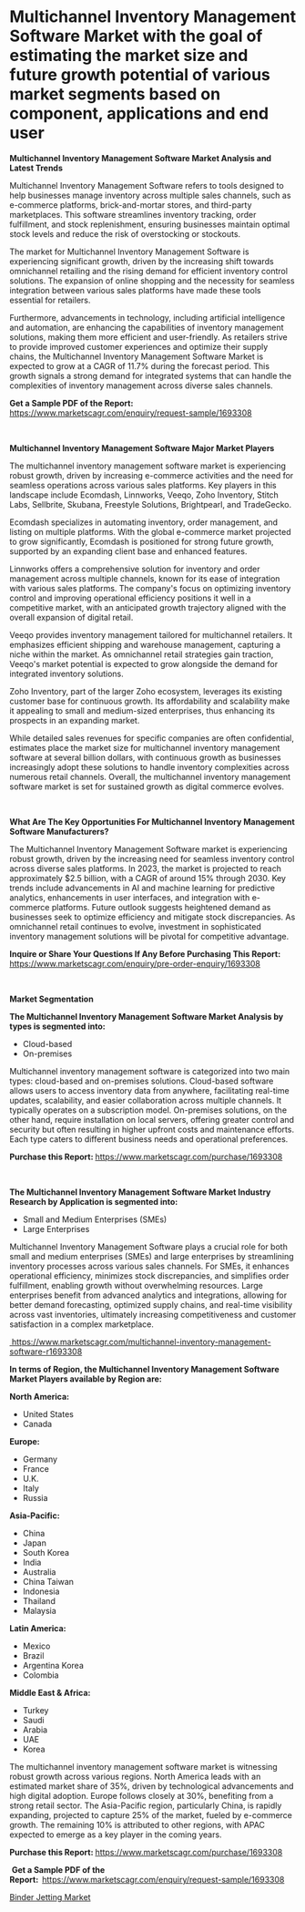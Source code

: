 <p><h1>Multichannel Inventory Management Software Market with the goal of estimating the market size and future growth potential of various market segments based on component, applications and end user</h1></p><p><strong>Multichannel Inventory Management Software Market Analysis and Latest Trends</strong></p>
<p><p>Multichannel Inventory Management Software refers to tools designed to help businesses manage inventory across multiple sales channels, such as e-commerce platforms, brick-and-mortar stores, and third-party marketplaces. This software streamlines inventory tracking, order fulfillment, and stock replenishment, ensuring businesses maintain optimal stock levels and reduce the risk of overstocking or stockouts. </p><p>The market for Multichannel Inventory Management Software is experiencing significant growth, driven by the increasing shift towards omnichannel retailing and the rising demand for efficient inventory control solutions. The expansion of online shopping and the necessity for seamless integration between various sales platforms have made these tools essential for retailers. </p><p>Furthermore, advancements in technology, including artificial intelligence and automation, are enhancing the capabilities of inventory management solutions, making them more efficient and user-friendly. As retailers strive to provide improved customer experiences and optimize their supply chains, the Multichannel Inventory Management Software Market is expected to grow at a CAGR of 11.7% during the forecast period. This growth signals a strong demand for integrated systems that can handle the complexities of inventory management across diverse sales channels.</p></p>
<p><strong>Get a Sample PDF of the Report:&nbsp;</strong> <a href="https://www.marketscagr.com/enquiry/request-sample/1693308?utm_campaign=2890&utm_medium=2&utm_source=Github&utm_content=ia&utm_term=09032025&utm_id=multichannel-inventory-management-software">https://www.marketscagr.com/enquiry/request-sample/1693308</a></p>
<p>&nbsp;</p>
<p><strong>Multichannel Inventory Management Software Major Market Players</strong></p>
<p><p>The multichannel inventory management software market is experiencing robust growth, driven by increasing e-commerce activities and the need for seamless operations across various sales platforms. Key players in this landscape include Ecomdash, Linnworks, Veeqo, Zoho Inventory, Stitch Labs, Sellbrite, Skubana, Freestyle Solutions, Brightpearl, and TradeGecko.</p><p>Ecomdash specializes in automating inventory, order management, and listing on multiple platforms. With the global e-commerce market projected to grow significantly, Ecomdash is positioned for strong future growth, supported by an expanding client base and enhanced features.</p><p>Linnworks offers a comprehensive solution for inventory and order management across multiple channels, known for its ease of integration with various sales platforms. The company's focus on optimizing inventory control and improving operational efficiency positions it well in a competitive market, with an anticipated growth trajectory aligned with the overall expansion of digital retail.</p><p>Veeqo provides inventory management tailored for multichannel retailers. It emphasizes efficient shipping and warehouse management, capturing a niche within the market. As omnichannel retail strategies gain traction, Veeqo's market potential is expected to grow alongside the demand for integrated inventory solutions.</p><p>Zoho Inventory, part of the larger Zoho ecosystem, leverages its existing customer base for continuous growth. Its affordability and scalability make it appealing to small and medium-sized enterprises, thus enhancing its prospects in an expanding market.</p><p>While detailed sales revenues for specific companies are often confidential, estimates place the market size for multichannel inventory management software at several billion dollars, with continuous growth as businesses increasingly adopt these solutions to handle inventory complexities across numerous retail channels. Overall, the multichannel inventory management software market is set for sustained growth as digital commerce evolves.</p></p>
<p>&nbsp;</p>
<p><strong>What Are The Key Opportunities For Multichannel Inventory Management Software Manufacturers?</strong></p>
<p><p>The Multichannel Inventory Management Software market is experiencing robust growth, driven by the increasing need for seamless inventory control across diverse sales platforms. In 2023, the market is projected to reach approximately $2.5 billion, with a CAGR of around 15% through 2030. Key trends include advancements in AI and machine learning for predictive analytics, enhancements in user interfaces, and integration with e-commerce platforms. Future outlook suggests heightened demand as businesses seek to optimize efficiency and mitigate stock discrepancies. As omnichannel retail continues to evolve, investment in sophisticated inventory management solutions will be pivotal for competitive advantage.</p></p>
<p><strong>Inquire or Share Your Questions If Any Before Purchasing This Report:</strong> <a href="https://www.marketscagr.com/enquiry/pre-order-enquiry/1693308?utm_campaign=2890&utm_medium=2&utm_source=Github&utm_content=ia&utm_term=09032025&utm_id=multichannel-inventory-management-software">https://www.marketscagr.com/enquiry/pre-order-enquiry/1693308</a></p>
<p>&nbsp;</p>
<p><strong>Market Segmentation</strong></p>
<p><strong>The Multichannel Inventory Management Software Market Analysis by types is segmented into:</strong></p>
<p><ul><li>Cloud-based</li><li>On-premises</li></ul></p>
<p><p>Multichannel inventory management software is categorized into two main types: cloud-based and on-premises solutions. Cloud-based software allows users to access inventory data from anywhere, facilitating real-time updates, scalability, and easier collaboration across multiple channels. It typically operates on a subscription model. On-premises solutions, on the other hand, require installation on local servers, offering greater control and security but often resulting in higher upfront costs and maintenance efforts. Each type caters to different business needs and operational preferences.</p></p>
<p><strong>Purchase this Report:&nbsp;</strong><a href="https://www.marketscagr.com/purchase/1693308?utm_campaign=2890&utm_medium=2&utm_source=Github&utm_content=ia&utm_term=09032025&utm_id=multichannel-inventory-management-software">https://www.marketscagr.com/purchase/1693308</a></p>
<p>&nbsp;</p>
<p><strong>The Multichannel Inventory Management Software Market Industry Research by Application is segmented into:</strong></p>
<p><ul><li>Small and Medium Enterprises (SMEs)</li><li>Large Enterprises</li></ul></p>
<p><p>Multichannel Inventory Management Software plays a crucial role for both small and medium enterprises (SMEs) and large enterprises by streamlining inventory processes across various sales channels. For SMEs, it enhances operational efficiency, minimizes stock discrepancies, and simplifies order fulfillment, enabling growth without overwhelming resources. Large enterprises benefit from advanced analytics and integrations, allowing for better demand forecasting, optimized supply chains, and real-time visibility across vast inventories, ultimately increasing competitiveness and customer satisfaction in a complex marketplace.</p></p>
<p><a href="https://www.marketscagr.com/multichannel-inventory-management-software-r1693308?utm_campaign=2890&utm_medium=2&utm_source=Github&utm_content=ia&utm_term=09032025&utm_id=multichannel-inventory-management-software">&nbsp;https://www.marketscagr.com/multichannel-inventory-management-software-r1693308</a></p>
<p><strong>In terms of Region, the Multichannel Inventory Management Software Market Players available by Region are:</strong></p>
<p>
    <p> <strong> North America: </strong>
        <ul>
            <li>United States</li>
            <li>Canada</li>
        </ul>
        </p> 
    <p> <strong> Europe: </strong>
        <ul>
            <li>Germany</li>
            <li>France</li>
            <li>U.K.</li>
            <li>Italy</li>
            <li>Russia</li>
        </ul>
        </p> 
    <p> <strong> Asia-Pacific: </strong>
        <ul>
            <li>China</li>
            <li>Japan</li>
            <li>South Korea</li>
            <li>India</li>
            <li>Australia</li>
            <li>China Taiwan</li>
            <li>Indonesia</li>
            <li>Thailand</li>
            <li>Malaysia</li>
        </ul>
        </p> 
    <p> <strong> Latin America: </strong>
        <ul>
            <li>Mexico</li>
            <li>Brazil</li>
            <li>Argentina Korea</li>
            <li>Colombia</li>
        </ul>
        </p> 
    <p> <strong> Middle East & Africa: </strong>
        <ul>
            <li>Turkey</li>
            <li>Saudi</li>
            <li>Arabia</li>
            <li>UAE</li>
            <li>Korea</li>
        </ul>
    </p>
    </p>
<p><p>The multichannel inventory management software market is witnessing robust growth across various regions. North America leads with an estimated market share of 35%, driven by technological advancements and high digital adoption. Europe follows closely at 30%, benefiting from a strong retail sector. The Asia-Pacific region, particularly China, is rapidly expanding, projected to capture 25% of the market, fueled by e-commerce growth. The remaining 10% is attributed to other regions, with APAC expected to emerge as a key player in the coming years.</p></p>
<p><strong>Purchase this Report: </strong><a href="https://www.marketscagr.com/purchase/1693308?utm_campaign=2890&utm_medium=2&utm_source=Github&utm_content=ia&utm_term=09032025&utm_id=multichannel-inventory-management-software">https://www.marketscagr.com/purchase/1693308</a></p>
<p>&nbsp;<strong>Get a Sample PDF of the Report:&nbsp;&nbsp;</strong><a href="https://www.marketscagr.com/enquiry/request-sample/1693308?utm_campaign=2890&utm_medium=2&utm_source=Github&utm_content=ia&utm_term=09032025&utm_id=multichannel-inventory-management-software">https://www.marketscagr.com/enquiry/request-sample/1693308</a></p>
<p><strong></strong></p>
<p><p><a href="https://github.com/zanoligarav/Market-Research-Report-List-1/blob/main/binder-jetting-market.md?utm_campaign=2890&utm_medium=2&utm_source=Github&utm_content=ia&utm_term=09032025&utm_id=multichannel-inventory-management-software">Binder Jetting Market</a></p></p>